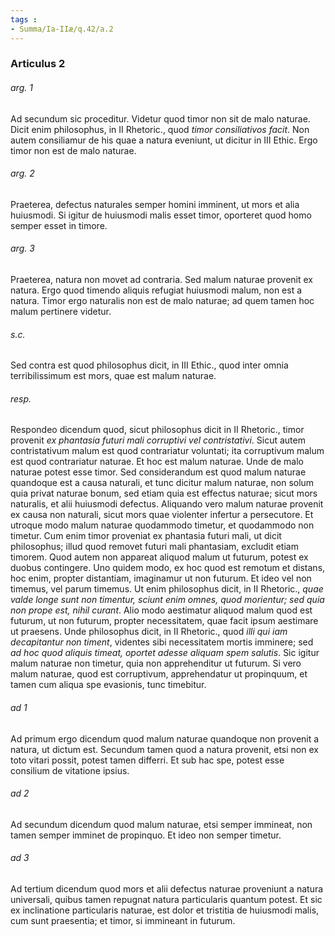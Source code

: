 ```yaml
---
tags : 
- Summa/Ia-IIæ/q.42/a.2
---
```


### Articulus 2

###### arg. 1
Ad secundum sic proceditur. Videtur quod timor non sit de malo naturae. Dicit enim philosophus, in II Rhetoric., quod *timor consiliativos facit*. Non autem consiliamur de his quae a natura eveniunt, ut dicitur in III Ethic. Ergo timor non est de malo naturae.

###### arg. 2
Praeterea, defectus naturales semper homini imminent, ut mors et alia huiusmodi. Si igitur de huiusmodi malis esset timor, oporteret quod homo semper esset in timore.

###### arg. 3
Praeterea, natura non movet ad contraria. Sed malum naturae provenit ex natura. Ergo quod timendo aliquis refugiat huiusmodi malum, non est a natura. Timor ergo naturalis non est de malo naturae; ad quem tamen hoc malum pertinere videtur.

###### s.c.
Sed contra est quod philosophus dicit, in III Ethic., quod inter omnia terribilissimum est mors, quae est malum naturae.

###### resp.
Respondeo dicendum quod, sicut philosophus dicit in II Rhetoric., timor provenit *ex phantasia futuri mali corruptivi vel contristativi*. Sicut autem contristativum malum est quod contrariatur voluntati; ita corruptivum malum est quod contrariatur naturae. Et hoc est malum naturae. Unde de malo naturae potest esse timor. Sed considerandum est quod malum naturae quandoque est a causa naturali, et tunc dicitur malum naturae, non solum quia privat naturae bonum, sed etiam quia est effectus naturae; sicut mors naturalis, et alii huiusmodi defectus. Aliquando vero malum naturae provenit ex causa non naturali, sicut mors quae violenter infertur a persecutore. Et utroque modo malum naturae quodammodo timetur, et quodammodo non timetur. Cum enim timor proveniat ex phantasia futuri mali, ut dicit philosophus; illud quod removet futuri mali phantasiam, excludit etiam timorem. Quod autem non appareat aliquod malum ut futurum, potest ex duobus contingere. Uno quidem modo, ex hoc quod est remotum et distans, hoc enim, propter distantiam, imaginamur ut non futurum. Et ideo vel non timemus, vel parum timemus. Ut enim philosophus dicit, in II Rhetoric., *quae valde longe sunt non timentur, sciunt enim omnes, quod morientur; sed quia non prope est, nihil curant*. Alio modo aestimatur aliquod malum quod est futurum, ut non futurum, propter necessitatem, quae facit ipsum aestimare ut praesens. Unde philosophus dicit, in II Rhetoric., quod *illi qui iam decapitantur non timent*, videntes sibi necessitatem mortis imminere; sed *ad hoc quod aliquis timeat, oportet adesse aliquam spem salutis*. Sic igitur malum naturae non timetur, quia non apprehenditur ut futurum. Si vero malum naturae, quod est corruptivum, apprehendatur ut propinquum, et tamen cum aliqua spe evasionis, tunc timebitur.

###### ad 1
Ad primum ergo dicendum quod malum naturae quandoque non provenit a natura, ut dictum est. Secundum tamen quod a natura provenit, etsi non ex toto vitari possit, potest tamen differri. Et sub hac spe, potest esse consilium de vitatione ipsius.

###### ad 2
Ad secundum dicendum quod malum naturae, etsi semper immineat, non tamen semper imminet de propinquo. Et ideo non semper timetur.

###### ad 3
Ad tertium dicendum quod mors et alii defectus naturae proveniunt a natura universali, quibus tamen repugnat natura particularis quantum potest. Et sic ex inclinatione particularis naturae, est dolor et tristitia de huiusmodi malis, cum sunt praesentia; et timor, si immineant in futurum.

